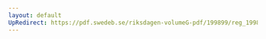 ```yaml
---
layout: default
UpRedirect: https://pdf.swedeb.se/riksdagen-volumeG-pdf/199899/reg_199899/reg_199899_0039.pdf
---
```

